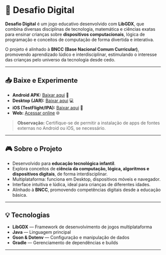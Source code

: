 # 🚀 Desafio Digital

**Desafio Digital** é um jogo educativo desenvolvido com **LibGDX**, que combina diversas disciplinas de tecnologia, matemática e ciências exatas para ensinar crianças sobre **dispositivos computacionais**, lógica de programação e conceitos de computação de forma divertida e interativa.  

O projeto é alinhado à **BNCC (Base Nacional Comum Curricular)**, promovendo aprendizado lúdico e interdisciplinar, estimulando o interesse das crianças pelo universo da tecnologia desde cedo.  

---

## 📥 Baixe e Experimente

- **Android APK:** [Baixar aqui](#) 📱  
- **Desktop (JAR):** [Baixar aqui](#) 💻  
- **iOS (TestFlight/IPA):** [Baixar aqui](#) 🍏  
- **Web:** [Acessar online](#) 🌐  

> **Observação:** Certifique-se de permitir a instalação de apps de fontes externas no Android ou iOS, se necessário.

---

## 🎮 Sobre o Projeto

- Desenvolvido para **educação tecnológica infantil**.  
- Explora conceitos de **ciência da computação, lógica, algoritmos e dispositivos digitais**, de forma interdisciplinar.  
- Multiplataforma: funciona em Desktop, dispositivos móveis e navegador.  
- Interface intuitiva e lúdica, ideal para crianças de diferentes idades.  
- Alinhado à **BNCC**, promovendo competências digitais desde a educação básica.

---

## 💡 Tecnologias

- **LibGDX** — Framework de desenvolvimento de jogos multiplataforma  
- **Java** — Linguagem principal  
- **Gson & Dotenv** — Configuração e manipulação de dados  
- **Gradle** — Gerenciamento de dependências e builds  

---

